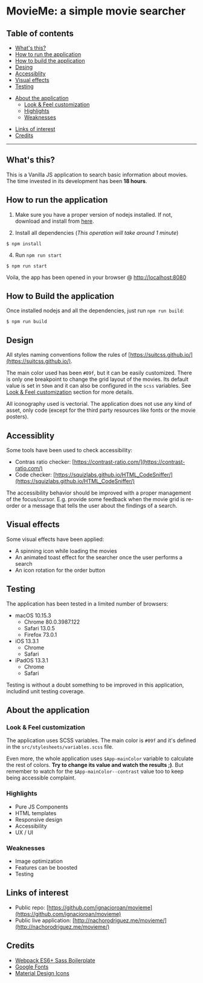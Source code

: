 # MovieMe: a simple movie searcher

## Table of contents

* [What's this?](#whats-this)
* [How to run the application](#how-to-run)
* [How to build the application](#how-to-build)
* [Desing](#design)
* [Accessiblity](#accessibility)
* [Visual effects](#effects)
* [Testing](#testing)
+ [About the application](#about-the-application)
  * [Look & Feel customization](customization)
  * [Highlights](#highlights)
  * [Weaknesses](#weaknesses)
* [Links of interest](#links)
* [Credits](#credits)

--------------------------------------------------------------------------------

## <a name="whats-this"></a>What's this?

This is a Vanilla JS application to search basic information about movies.
The time invested in its development has been **18 hours**.

## <a name="how-to-run"></a>How to run the application

1. Make sure you have a proper version of nodejs installed. If not, download and install from [here](https://nodejs.org/en/).

2. Install all dependencies (_This operation will take around 1 minute_)

  ```
  $ npm install
  ```

4. Run `npm run start`

  ```
  $ npm run start
  ```

Voila, the app has been opened in your browser @ [http://localhost:8080](http://localhost:8080)

## <a name="how-to-build"></a>How to Build the application

Once installed nodejs and all the dependencies, just run `npm run build`:

  ```
  $ npm run build
  ```

## <a name="design"></a>Design

All styles naming conventions follow the rules of [https://suitcss.github.io/](https://suitcss.github.io/).

The main color used has been `#09f`, but it can be easily customized. There is only one breakpoint to change the grid layout of the movies. Its default value is set in `50em` and it can also be configured in the `scss` variables. See [Look & Feel customization](customization) section for more details.

All iconography used is vectorial. The application does not use any kind of asset, only code (except for the third party resources like fonts or the movie posters).

## <a name="accessibility"></a>Accessiblity

Some tools have been used to check accessibility:

* Contras ratio checker: [https://contrast-ratio.com/](https://contrast-ratio.com/)
* Code checker: [https://squizlabs.github.io/HTML_CodeSniffer/](https://squizlabs.github.io/HTML_CodeSniffer/)

The accessibility behavior should be improved with a proper management of the focus/cursor. E.g. provide some feedback when the movie grid is re-order or a message that tells the user about the findings of a search.

## <a name="effects"></a>Visual effects

Some visual effects have been applied:

* A spinning icon while loading the movies
* An animated toast effect for the searcher once the user performs a search
* An icon rotation for the order button

## <a name="testing">Testing

The application has been tested in a limited number of browsers:

+ macOS 10.15.3
  * Chrome 80.0.3987.122
  * Safari 13.0.5
  * Firefox 73.0.1
+ iOS 13.3.1
  * Chrome
  * Safari
+ iPadOS 13.3.1
  * Chrome
  * Safari

Testing is without a doubt something to be improved in this application, includind unit testing coverage.

## <a name="about-the-application"></a>About the application

### <a name="customization"></a>Look & Feel customization

The application uses SCSS variables. The main color is `#09f` and it's defined in the `src/stylesheets/variables.scss` file.

Even more, the whole application uses `$App-mainColor` variable to calculate the rest of colors. **Try to change its value and watch the results ;)**. But remember to watch for the `$App-mainColor--contrast` value too to keep being accessible complaint.

### <a name="highlights"></a>Highlights

* Pure JS Components
* HTML templates
* Responsive design
* Accessibility
* UX / UI

### <a name="weaknesses"></a>Weaknesses

* Image optimization
* Features can be boosted
* Testing

## <a name="links"></a>Links of interest

* Public repo: [https://github.com/ignacioroan/movieme](https://github.com/ignacioroan/movieme)
* Public live application: [http://nachorodriguez.me/movieme/](http://nachorodriguez.me/movieme/)

## <a name="credits"></a>Credits

* [Webpack ES6+ Sass Boilerplate](https://github.com/vadimmarkov/webpack-es6-sass-boilerplate)
* [Google Fonts](https://fonts.google.com/)
* [Material Design Icons](http://materialdesignicons.com/) 